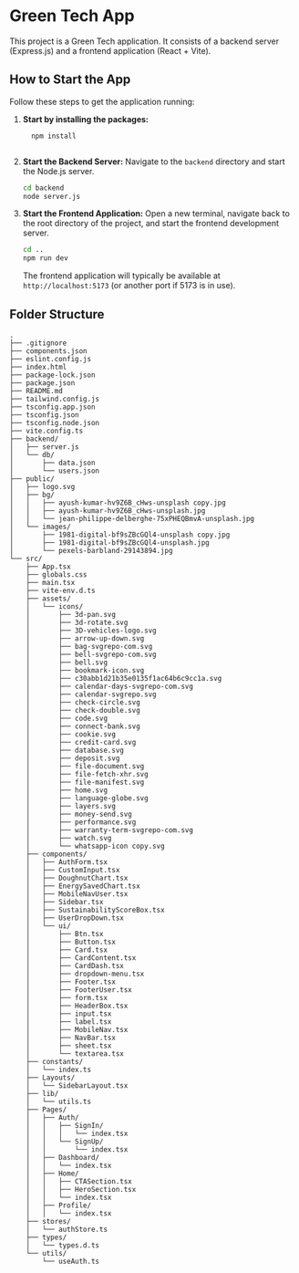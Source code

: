 # Green Tech App

This project is a Green Tech application. It consists of a backend server (Express.js) and a frontend application (React + Vite).


## How to Start the App

Follow these steps to get the application running:


1.  **Start by installing the packages:**

    ```bash
      npm install
    ```
    ```

2.  **Start the Backend Server:**
    Navigate to the `backend` directory and start the Node.js server.

    ```bash
    cd backend
    node server.js
    ```

3.  **Start the Frontend Application:**
    Open a new terminal, navigate back to the root directory of the project, and start the frontend development server.

    ```bash
    cd ..
    npm run dev
    ```

    The frontend application will typically be available at `http://localhost:5173` (or another port if 5173 is in use).



## Folder Structure

```
.
├── .gitignore
├── components.json
├── eslint.config.js
├── index.html
├── package-lock.json
├── package.json
├── README.md
├── tailwind.config.js
├── tsconfig.app.json
├── tsconfig.json
├── tsconfig.node.json
├── vite.config.ts
├── backend/
│   ├── server.js
│   └── db/
│       ├── data.json
│       └── users.json
├── public/
│   ├── logo.svg
│   ├── bg/
│   │   ├── ayush-kumar-hv9Z6B_cHws-unsplash copy.jpg
│   │   ├── ayush-kumar-hv9Z6B_cHws-unsplash.jpg
│   │   └── jean-philippe-delberghe-75xPHEQBmvA-unsplash.jpg
│   └── images/
│       ├── 1981-digital-bf9sZBcGQl4-unsplash copy.jpg
│       ├── 1981-digital-bf9sZBcGQl4-unsplash.jpg
│       └── pexels-barbland-29143894.jpg
└── src/
    ├── App.tsx
    ├── globals.css
    ├── main.tsx
    ├── vite-env.d.ts
    ├── assets/
    │   └── icons/
    │       ├── 3d-pan.svg
    │       ├── 3d-rotate.svg
    │       ├── 3D-vehicles-logo.svg
    │       ├── arrow-up-down.svg
    │       ├── bag-svgrepo-com.svg
    │       ├── bell-svgrepo-com.svg
    │       ├── bell.svg
    │       ├── bookmark-icon.svg
    │       ├── c30abb1d21b35e0135f1ac64b6c9cc1a.svg
    │       ├── calendar-days-svgrepo-com.svg
    │       ├── calendar-svgrepo.svg
    │       ├── check-circle.svg
    │       ├── check-double.svg
    │       ├── code.svg
    │       ├── connect-bank.svg
    │       ├── cookie.svg
    │       ├── credit-card.svg
    │       ├── database.svg
    │       ├── deposit.svg
    │       ├── file-document.svg
    │       ├── file-fetch-xhr.svg
    │       ├── file-manifest.svg
    │       ├── home.svg
    │       ├── language-globe.svg
    │       ├── layers.svg
    │       ├── money-send.svg
    │       ├── performance.svg
    │       ├── warranty-term-svgrepo-com.svg
    │       ├── watch.svg
    │       └── whatsapp-icon copy.svg
    ├── components/
    │   ├── AuthForm.tsx
    │   ├── CustomInput.tsx
    │   ├── DoughnutChart.tsx
    │   ├── EnergySavedChart.tsx
    │   ├── MobileNavUser.tsx
    │   ├── Sidebar.tsx
    │   ├── SustainabilityScoreBox.tsx
    │   ├── UserDropDown.tsx
    │   └── ui/
    │       ├── Btn.tsx
    │       ├── Button.tsx
    │       ├── Card.tsx
    │       ├── CardContent.tsx
    │       ├── CardDash.tsx
    │       ├── dropdown-menu.tsx
    │       ├── Footer.tsx
    │       ├── FooterUser.tsx
    │       ├── form.tsx
    │       ├── HeaderBox.tsx
    │       ├── input.tsx
    │       ├── label.tsx
    │       ├── MobileNav.tsx
    │       ├── NavBar.tsx
    │       ├── sheet.tsx
    │       └── textarea.tsx
    ├── constants/
    │   └── index.ts
    ├── Layouts/
    │   └── SidebarLayout.tsx
    ├── lib/
    │   └── utils.ts
    ├── Pages/
    │   ├── Auth/
    │   │   ├── SignIn/
    │   │   │   └── index.tsx
    │   │   └── SignUp/
    │   │       └── index.tsx
    │   ├── Dashboard/
    │   │   └── index.tsx
    │   ├── Home/
    │   │   ├── CTASection.tsx
    │   │   ├── HeroSection.tsx
    │   │   └── index.tsx
    │   ├── Profile/
    │   │   └── index.tsx
    ├── stores/
    │   └── authStore.ts
    ├── types/
    │   └── types.d.ts
    └── utils/
        └── useAuth.ts
```

